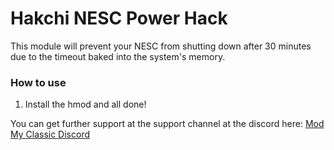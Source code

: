 # Hakchi NESC Power Hack

This module will prevent your NESC from shutting down after 30 minutes due to the timeout baked into the system's memory.

### How to use

1. Install the hmod and all done!

You can get further support at the support channel at the discord here: [Mod My Classic Discord](https://discord.gg/8gygsrw)

